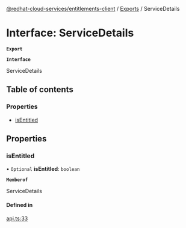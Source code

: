 [@redhat-cloud-services/entitlements-client](../README.md) / [Exports](../modules.md) / ServiceDetails

# Interface: ServiceDetails

**`Export`**

**`Interface`**

ServiceDetails

## Table of contents

### Properties

- [isEntitled](ServiceDetails.md#isentitled)

## Properties

### isEntitled

• `Optional` **isEntitled**: `boolean`

**`Memberof`**

ServiceDetails

#### Defined in

[api.ts:33](https://github.com/RedHatInsights/javascript-clients/blob/master/packages/entitlements/api.ts#L33)
